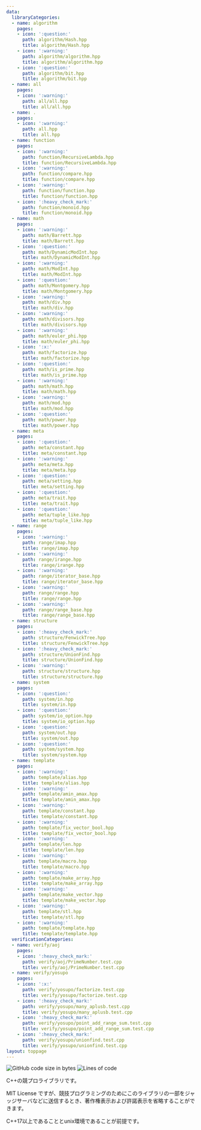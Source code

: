 ```yaml
---
data:
  libraryCategories:
  - name: algorithm
    pages:
    - icon: ':question:'
      path: algorithm/Hash.hpp
      title: algorithm/Hash.hpp
    - icon: ':warning:'
      path: algorithm/algorithm.hpp
      title: algorithm/algorithm.hpp
    - icon: ':question:'
      path: algorithm/bit.hpp
      title: algorithm/bit.hpp
  - name: all
    pages:
    - icon: ':warning:'
      path: all/all.hpp
      title: all/all.hpp
  - name: .
    pages:
    - icon: ':warning:'
      path: all.hpp
      title: all.hpp
  - name: function
    pages:
    - icon: ':warning:'
      path: function/RecursiveLambda.hpp
      title: function/RecursiveLambda.hpp
    - icon: ':warning:'
      path: function/compare.hpp
      title: function/compare.hpp
    - icon: ':warning:'
      path: function/function.hpp
      title: function/function.hpp
    - icon: ':heavy_check_mark:'
      path: function/monoid.hpp
      title: function/monoid.hpp
  - name: math
    pages:
    - icon: ':warning:'
      path: math/Barrett.hpp
      title: math/Barrett.hpp
    - icon: ':question:'
      path: math/DynamicModInt.hpp
      title: math/DynamicModInt.hpp
    - icon: ':warning:'
      path: math/ModInt.hpp
      title: math/ModInt.hpp
    - icon: ':question:'
      path: math/Montgomery.hpp
      title: math/Montgomery.hpp
    - icon: ':warning:'
      path: math/div.hpp
      title: math/div.hpp
    - icon: ':warning:'
      path: math/divisors.hpp
      title: math/divisors.hpp
    - icon: ':warning:'
      path: math/euler_phi.hpp
      title: math/euler_phi.hpp
    - icon: ':x:'
      path: math/factorize.hpp
      title: math/factorize.hpp
    - icon: ':question:'
      path: math/is_prime.hpp
      title: math/is_prime.hpp
    - icon: ':warning:'
      path: math/math.hpp
      title: math/math.hpp
    - icon: ':warning:'
      path: math/mod.hpp
      title: math/mod.hpp
    - icon: ':question:'
      path: math/power.hpp
      title: math/power.hpp
  - name: meta
    pages:
    - icon: ':question:'
      path: meta/constant.hpp
      title: meta/constant.hpp
    - icon: ':warning:'
      path: meta/meta.hpp
      title: meta/meta.hpp
    - icon: ':question:'
      path: meta/setting.hpp
      title: meta/setting.hpp
    - icon: ':question:'
      path: meta/trait.hpp
      title: meta/trait.hpp
    - icon: ':question:'
      path: meta/tuple_like.hpp
      title: meta/tuple_like.hpp
  - name: range
    pages:
    - icon: ':warning:'
      path: range/imap.hpp
      title: range/imap.hpp
    - icon: ':warning:'
      path: range/irange.hpp
      title: range/irange.hpp
    - icon: ':warning:'
      path: range/iterator_base.hpp
      title: range/iterator_base.hpp
    - icon: ':warning:'
      path: range/range.hpp
      title: range/range.hpp
    - icon: ':warning:'
      path: range/range_base.hpp
      title: range/range_base.hpp
  - name: structure
    pages:
    - icon: ':heavy_check_mark:'
      path: structure/FenwickTree.hpp
      title: structure/FenwickTree.hpp
    - icon: ':heavy_check_mark:'
      path: structure/UnionFind.hpp
      title: structure/UnionFind.hpp
    - icon: ':warning:'
      path: structure/structure.hpp
      title: structure/structure.hpp
  - name: system
    pages:
    - icon: ':question:'
      path: system/in.hpp
      title: system/in.hpp
    - icon: ':question:'
      path: system/io_option.hpp
      title: system/io_option.hpp
    - icon: ':question:'
      path: system/out.hpp
      title: system/out.hpp
    - icon: ':question:'
      path: system/system.hpp
      title: system/system.hpp
  - name: template
    pages:
    - icon: ':warning:'
      path: template/alias.hpp
      title: template/alias.hpp
    - icon: ':warning:'
      path: template/amin_amax.hpp
      title: template/amin_amax.hpp
    - icon: ':warning:'
      path: template/constant.hpp
      title: template/constant.hpp
    - icon: ':warning:'
      path: template/fix_vector_bool.hpp
      title: template/fix_vector_bool.hpp
    - icon: ':warning:'
      path: template/len.hpp
      title: template/len.hpp
    - icon: ':warning:'
      path: template/macro.hpp
      title: template/macro.hpp
    - icon: ':warning:'
      path: template/make_array.hpp
      title: template/make_array.hpp
    - icon: ':warning:'
      path: template/make_vector.hpp
      title: template/make_vector.hpp
    - icon: ':warning:'
      path: template/stl.hpp
      title: template/stl.hpp
    - icon: ':warning:'
      path: template/template.hpp
      title: template/template.hpp
  verificationCategories:
  - name: verify/aoj
    pages:
    - icon: ':heavy_check_mark:'
      path: verify/aoj/PrimeNumber.test.cpp
      title: verify/aoj/PrimeNumber.test.cpp
  - name: verify/yosupo
    pages:
    - icon: ':x:'
      path: verify/yosupo/factorize.test.cpp
      title: verify/yosupo/factorize.test.cpp
    - icon: ':heavy_check_mark:'
      path: verify/yosupo/many_aplusb.test.cpp
      title: verify/yosupo/many_aplusb.test.cpp
    - icon: ':heavy_check_mark:'
      path: verify/yosupo/point_add_range_sum.test.cpp
      title: verify/yosupo/point_add_range_sum.test.cpp
    - icon: ':heavy_check_mark:'
      path: verify/yosupo/unionfind.test.cpp
      title: verify/yosupo/unionfind.test.cpp
layout: toppage
---
```

![GitHub code size in bytes](https://img.shields.io/github/languages/code-size/Chipppppppppp/kyopro?style=flat-square)
![Lines of code](https://img.shields.io/tokei/lines/github/Chipppppppppp/kyopro?style=flat-square)

C++の競プロライブラリです。

MIT License ですが、競技プログラミングのためにこのライブラリの一部をジャッジサーバなどに送信するとき、著作権表示および許諾表示を省略することができます。

C++17以上であることとunix環境であることが前提です。
